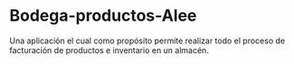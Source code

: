# Bodega-productos-Alee
Una aplicación el cual como propósito permite realizar todo el proceso de facturación de productos e inventario en un almacén.
